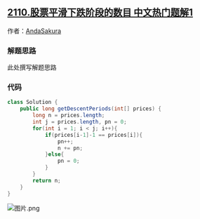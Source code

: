 ## [2110.股票平滑下跌阶段的数目 中文热门题解1](https://leetcode.cn/problems/number-of-smooth-descent-periods-of-a-stock/solutions/100000/shu-xue-jie-fa-java-by-andasakura-z785)

作者：[AndaSakura](https://leetcode.cn/u/AndaSakura)
### 解题思路
此处撰写解题思路

### 代码

```java
class Solution {
    public long getDescentPeriods(int[] prices) {
        long n = prices.length;
        int j = prices.length, pn = 0;
        for(int i = 1; i < j; i++){
            if(prices[i-1]-1 == prices[i]){
                pn++;
                n += pn;
            }else{
                pn = 0;
            }
        }
        return n;
    }
}
```
![图片.png](https://pic.leetcode-cn.com/1639892055-FCJHTt-%E5%9B%BE%E7%89%87.png)

